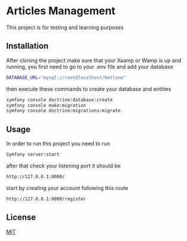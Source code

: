 # Articles Management

This project is for testing and learning purposes 
## Installation

After cloning the project make sure that your Xaamp or Wamp is up and running, you first need to go to your .env file and add your database
```bash
DATABASE_URL="mysql://root@localhost/Hatlone"
```
then execute these commands to create your database and entities

```bash
symfony console doctrine:database:create
symfony console make:migration
symfony console doctrine:migrations:migrate
```

## Usage
In order to run this project you need to run

```bash
Symfony server:start
```
after that check your listening port it should be 
```bash
http://127.0.0.1:8000/
```
start by creating your account following this route 
```bash
http://127.0.0.1:8000/register
```
## License

[MIT](https://choosealicense.com/licenses/mit/)
